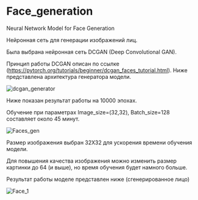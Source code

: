 # Face_generation
Neural Network Model for Face Generation


Нейронная сеть для генерации изображений лиц.

Была выбрана нейронная сеть DCGAN (Deep Convolutional GAN).

Принцип работы DCGAN описан по ссылке (https://pytorch.org/tutorials/beginner/dcgan_faces_tutorial.html).
Ниже представлена архитектура генератора модели.

![dcgan_generator](https://user-images.githubusercontent.com/106436340/196920180-9a4d30c8-9da6-4e1f-9091-7eeb7db92876.png)


Ниже показан результат работы на 10000 эпохах. 

Обучение при параметрах Image_size=(32,32), Batch_size=128 составляет около 45 минут.

![Faces_gen](https://user-images.githubusercontent.com/106436340/196918293-fe977a80-a94c-4a07-88a6-1f8db7d4ee0c.gif)

Размер изображения выбран 32Х32 для ускорения времени обучения модели.

Для повышения качества изображения можно изменить размер картинки до 64 (и выше), но время обучения будет намного больше.

Результат работы моделе представлен ниже (сгенерированное лицо)

![Face_1](https://user-images.githubusercontent.com/106436340/196919149-b479bcb8-a2f8-45ea-b05f-534097190d82.png)
